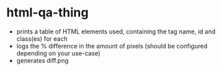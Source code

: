 # html-qa-thing

* prints a table of HTML elements used, containing the tag name, id and class(es) for each
* logs the % difference in the amount of pixels (should be configured depending on your use-case)
* generates diff.png
